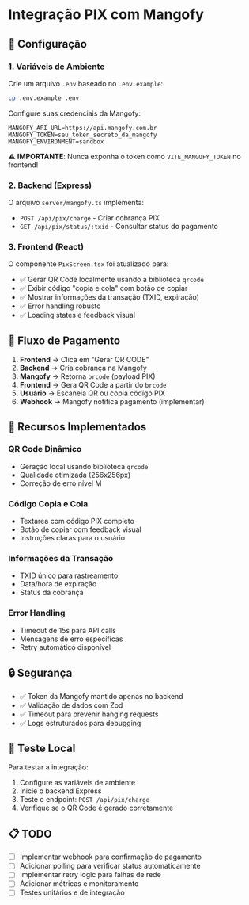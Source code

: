 # Integração PIX com Mangofy

## 🔧 Configuração

### 1. Variáveis de Ambiente

Crie um arquivo `.env` baseado no `.env.example`:

```bash
cp .env.example .env
```

Configure suas credenciais da Mangofy:

```env
MANGOFY_API_URL=https://api.mangofy.com.br
MANGOFY_TOKEN=seu_token_secreto_da_mangofy
MANGOFY_ENVIRONMENT=sandbox
```

⚠️ **IMPORTANTE**: Nunca exponha o token como `VITE_MANGOFY_TOKEN` no frontend!

### 2. Backend (Express)

O arquivo `server/mangofy.ts` implementa:

- `POST /api/pix/charge` - Criar cobrança PIX
- `GET /api/pix/status/:txid` - Consultar status do pagamento

### 3. Frontend (React)

O componente `PixScreen.tsx` foi atualizado para:

- ✅ Gerar QR Code localmente usando a biblioteca `qrcode`
- ✅ Exibir código "copia e cola" com botão de copiar
- ✅ Mostrar informações da transação (TXID, expiração)
- ✅ Error handling robusto
- ✅ Loading states e feedback visual

## 🚀 Fluxo de Pagamento

1. **Frontend** → Clica em "Gerar QR CODE"
2. **Backend** → Cria cobrança na Mangofy
3. **Mangofy** → Retorna `brcode` (payload PIX)
4. **Frontend** → Gera QR Code a partir do `brcode`
5. **Usuário** → Escaneia QR ou copia código PIX
6. **Webhook** → Mangofy notifica pagamento (implementar)

## 📱 Recursos Implementados

### QR Code Dinâmico
- Geração local usando biblioteca `qrcode`
- Qualidade otimizada (256x256px)
- Correção de erro nível M

### Código Copia e Cola
- Textarea com código PIX completo
- Botão de copiar com feedback visual
- Instruções claras para o usuário

### Informações da Transação
- TXID único para rastreamento
- Data/hora de expiração
- Status da cobrança

### Error Handling
- Timeout de 15s para API calls
- Mensagens de erro específicas
- Retry automático disponível

## 🔒 Segurança

- ✅ Token da Mangofy mantido apenas no backend
- ✅ Validação de dados com Zod
- ✅ Timeout para prevenir hanging requests
- ✅ Logs estruturados para debugging

## 🧪 Teste Local

Para testar a integração:

1. Configure as variáveis de ambiente
2. Inicie o backend Express
3. Teste o endpoint: `POST /api/pix/charge`
4. Verifique se o QR Code é gerado corretamente

## 📋 TODO

- [ ] Implementar webhook para confirmação de pagamento
- [ ] Adicionar polling para verificar status automaticamente
- [ ] Implementar retry logic para falhas de rede
- [ ] Adicionar métricas e monitoramento
- [ ] Testes unitários e de integração